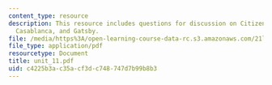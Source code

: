 ```yaml
---
content_type: resource
description: This resource includes questions for discussion on Citizen Kane was American,
  Casablanca, and Gatsby.
file: /media/https%3A/open-learning-course-data-rc.s3.amazonaws.com/21l-706-studies-in-film-fall-2005/c4225b3ac35acf3dc748747d7b99b8b3_unit_11.pdf
file_type: application/pdf
resourcetype: Document
title: unit_11.pdf
uid: c4225b3a-c35a-cf3d-c748-747d7b99b8b3
---
```

